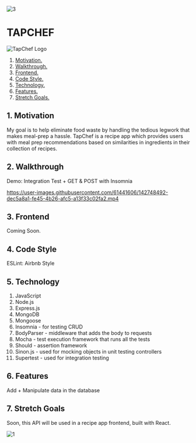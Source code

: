![3](https://user-images.githubusercontent.com/61441606/142748775-38288fad-9518-4c3c-a25c-a617ad42bc14.png)

# TAPCHEF

![TapChef Logo](https://i.imgur.com/XIFIH1Q.png)
1. [ Motivation. ](#moti)
2. [ Walkthrough. ](#video)
3. [ Frontend. ](#ref)
4. [ Code Style. ](#style)
5. [ Technology. ](#tech)
6. [ Features. ](#now)
7. [ Stretch Goals. ](#stretch)

<a name="moti"></a>
## 1. Motivation

My goal is to help eliminate food waste by handling the tedious legwork that makes meal-prep a hassle. TapChef is a recipe app which provides users with meal prep recommendations based on similarities in ingredients in their collection of recipes.

<a name="video"></a>
## 2. Walkthrough

Demo: Integration Test + GET & POST with Insomnia


https://user-images.githubusercontent.com/61441606/142748492-dec5a8a1-fe45-4b26-afc5-a13f33c02fa2.mp4



<a name="ref"></a>
## 3. Frontend

Coming Soon.

<a name="style"></a>
## 4. Code Style

ESLint: Airbnb Style

<a name="tech"></a>
## 5. Technology

1. JavaScript
2. Node.js
3. Express.js
4. MongoDB
5. Mongoose
6. Insomnia - for testing CRUD
7. BodyParser - middleware that adds the body to requests
8. Mocha - test execution framework that runs all the tests
9. Should - assertion framework
10. Sinon.js - used for mocking objects in unit testing controllers
11. Supertest - used for integration testing 

<a name="now"></a>
## 6. Features

Add + Manipulate data in the database

<a name="stretch"></a>
## 7. Stretch Goals

Soon, this API will be used in a recipe app frontend, built with React.

![1](https://user-images.githubusercontent.com/61441606/142748758-98dbd39e-fd59-4b0b-8809-49e2716dcd32.png)

